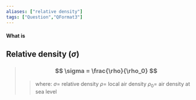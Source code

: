 ```yaml
---
aliases: ["relative density"]
tags: ["Question","QFormat3"]
---
```


#### What is
## Relative density ($\sigma$)
> ### $$ \sigma = \frac{\rho}{\rho_0} $$ 
>> where:
>> $\sigma=$ relative density
>> $\rho=$ local air density
>> $\rho_0=$ air density at sea level